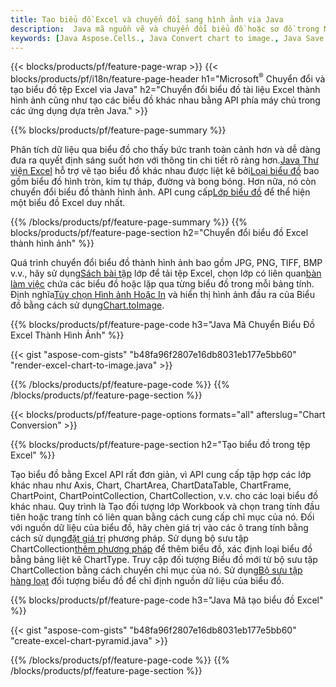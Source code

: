 ```yaml
---
title: Tạo biểu đồ Excel và chuyển đổi sang hình ảnh via Java
description:  Java mã nguồn vẽ và chuyển đổi biểu đồ hoặc sơ đồ trong Microsoft Excel sử dụng Thư viện Java.
keywords: [Java Aspose.Cells., Java Convert chart to image., Java Save chart to image., Java chart to image., create charts in Java., insert charts in Java., manage charts in Java]
---
```

{{< blocks/products/pf/feature-page-wrap >}}
{{< blocks/products/pf/i18n/feature-page-header h1="Microsoft<sup>&reg;</sup> Chuyển đổi và tạo biểu đồ tệp Excel via Java" h2="Chuyển đổi biểu đồ tài liệu Excel thành hình ảnh cũng như tạo các biểu đồ khác nhau bằng API phía máy chủ trong các ứng dụng dựa trên Java." >}}


{{% blocks/products/pf/feature-page-summary %}}

 Phân tích dữ liệu qua biểu đồ cho thấy bức tranh toàn cảnh hơn và dễ dàng đưa ra quyết định sáng suốt hơn với thông tin chi tiết rõ ràng hơn.[Java Thư viện Excel](/cells/vi/java/) hỗ trợ vẽ tạo biểu đồ khác nhau được liệt kê bởi[Loại biểu đồ](https://reference.aspose.com/cells/java/com.aspose.cells/ChartType) bao gồm biểu đồ hình tròn, kim tự tháp, đường và bong bóng. Hơn nữa, nó còn chuyển đổi biểu đồ thành hình ảnh. API cung cấp[Lớp biểu đồ](https://reference.aspose.com/cells/java/com.aspose.cells/Chart) để thể hiện một biểu đồ Excel duy nhất.

{{% /blocks/products/pf/feature-page-summary %}}
{{% blocks/products/pf/feature-page-section h2="Chuyển đổi biểu đồ Excel thành hình ảnh" %}}

 Quá trình chuyển đổi biểu đồ thành hình ảnh bao gồm JPG, PNG, TIFF, BMP v.v., hãy sử dụng[Sách bài tập](https://reference.aspose.com/java/cells/com.aspose.cells/workbook) lớp để tải tệp Excel, chọn lớp có liên quan[bàn làm việc](https://reference.aspose.com/cells/java/com.aspose.cells/worksheet) chứa các biểu đồ hoặc lặp qua từng biểu đồ trong mỗi bảng tính. Định nghĩa[Tùy chọn Hình ảnh Hoặc In](https://reference.aspose.com/cells/java/com.aspose.cells/ImageOrPrintOptions) và hiển thị hình ảnh đầu ra của Biểu đồ bằng cách sử dụng[Chart.toImage](https://reference.aspose.com/cells/java/com.aspose.cells/chart#toImage(java.io.OutputStream,%20com.aspose.cells.ImageOrPrintOptions)).


{{% blocks/products/pf/feature-page-code h3="Java Mã Chuyển Biểu Đồ Excel Thành Hình Ảnh" %}}

{{< gist "aspose-com-gists" "b48fa96f2807e16db8031eb177e5bb60" "render-excel-chart-to-image.java" >}}

{{% /blocks/products/pf/feature-page-code %}}
{{% /blocks/products/pf/feature-page-section %}}

{{< blocks/products/pf/feature-page-options formats="all" afterslug="Chart Conversion" >}}


{{% blocks/products/pf/feature-page-section h2="Tạo biểu đồ trong tệp Excel" %}}

Tạo biểu đồ bằng Excel API rất đơn giản, vì API cung cấp tập hợp các lớp khác nhau như Axis, Chart, ChartArea, ChartDataTable, ChartFrame, ChartPoint, ChartPointCollection, ChartCollection, v.v. cho các loại biểu đồ khác nhau. Quy trình là Tạo đối tượng lớp Workbook và chọn trang tính đầu tiên hoặc trang tính có liên quan bằng cách cung cấp chỉ mục của nó. Đối với nguồn dữ liệu của biểu đồ, hãy chèn giá trị vào các ô trang tính bằng cách sử dụng[đặt giá trị](https://reference.aspose.com/cells/java/com.aspose.cells/cell#Value) phương pháp. Sử dụng bộ sưu tập ChartCollection[thêm phương pháp](https://reference.aspose.com/cells/java/com.aspose.cells/chartcollection#add(int,%20int,%20int,%20int,%20int) ) để thêm biểu đồ, xác định loại biểu đồ bằng bảng liệt kê ChartType. Truy cập đối tượng Biểu đồ mới từ bộ sưu tập ChartCollection bằng cách chuyển chỉ mục của nó. Sử dụng[Bộ sưu tập hàng loạt](https://reference.aspose.com/cells/java/com.aspose.cells/SeriesCollection) đối tượng biểu đồ để chỉ định nguồn dữ liệu của biểu đồ.

{{% blocks/products/pf/feature-page-code h3="Java Mã tạo biểu đồ Excel" %}}

{{< gist "aspose-com-gists" "b48fa96f2807e16db8031eb177e5bb60" "create-excel-chart-pyramid.java" >}}

{{% /blocks/products/pf/feature-page-code %}}
{{% /blocks/products/pf/feature-page-section %}}
